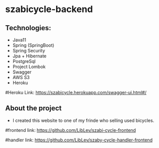# szabicycle-backend


## Technologies:
- Java11
- Spring (SpringBoot)
- Spring Security
- Jpa + Hibernate
- PostgreSql
- Project Lombok
- Swagger
- AWS S3
- Heroku

#Heroku Link:
https://szabicycle.herokuapp.com/swagger-ui.html#/
  
 ## About the project
  - I created this website to one of my frinde who selling used bicycles.

#frontend link:
https://github.com/LibLev/szabi-cycle-frontend

#handler link:
https://github.com/LibLev/szaby-cycle-handler-frontend
